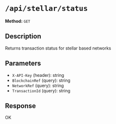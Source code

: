 # `/api/stellar/status`

**Method:** `GET`  

## Description
Returns transaction status for stellar based networks



## Parameters
- `X-API-Key` (header): string
- `BlockchainRef` (query): string
- `NetworkRef` (query): string
- `TransactionId` (query): string

## Response
OK
